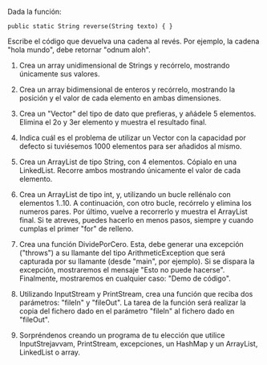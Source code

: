 Dada la función:

`public static String reverse(String texto) { }`

Escribe el código que devuelva una cadena al revés. Por ejemplo, la cadena "hola mundo", debe retornar "odnum aloh".

1. Crea un array unidimensional de Strings y recórrelo, mostrando únicamente sus valores.

2. Crea un array bidimensional de enteros y recórrelo, mostrando la posición y el valor de cada elemento en ambas dimensiones.

3. Crea un "Vector" del tipo de dato que prefieras, y añádele 5 elementos. Elimina el 2o y 3er elemento y muestra el resultado final.

4. Indica cuál es el problema de utilizar un Vector con la capacidad por defecto si tuviésemos 1000 elementos para ser añadidos al mismo.

5. Crea un ArrayList de tipo String, con 4 elementos. Cópialo en una LinkedList. Recorre ambos mostrando únicamente el valor de cada elemento.

6. Crea un ArrayList de tipo int, y, utilizando un bucle rellénalo con elementos 1..10. A continuación, con otro bucle, recórrelo y elimina los numeros pares. Por último, vuelve a recorrerlo y muestra el ArrayList final. Si te atreves, puedes hacerlo en menos pasos, siempre y cuando cumplas el primer "for" de relleno.

7. Crea una función DividePorCero. Esta, debe generar una excepción ("throws") a su llamante del tipo ArithmeticException que será capturada por su llamante (desde "main", por ejemplo). Si se dispara la excepción, mostraremos el mensaje "Esto no puede hacerse". Finalmente, mostraremos en cualquier caso: "Demo de código".

8. Utilizando InputStream y PrintStream, crea una función que reciba dos parámetros: "fileIn" y "fileOut". La tarea de la función será realizar la copia del fichero dado en el parámetro "fileIn" al fichero dado en "fileOut".

9. Sorpréndenos creando un programa de tu elección que utilice InputStrejavvam, PrintStream, excepciones, un HashMap y un ArrayList, LinkedList o array.